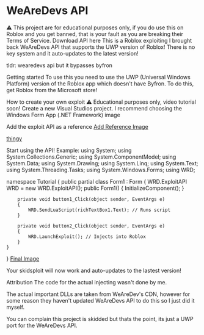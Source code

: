 # WeAreDevs API

⚠️ This project are for educational purposes only, if you do use this on Roblox and you get banned, that is your fault as you are breaking their Terms of Service.
Download API here
This is a Roblox exploiting I brought back WeAreDevs API that supports the UWP version of Roblox! There is no key system and it auto-updates to the latest version!

tldr: wearedevs api but it bypasses byfron

Getting started
To use this you need to use the UWP (Universal Windows Platform) version of the Roblox app which doesn't have Byfron. To do this, get Roblox from the Microsoft store!

How to create your own exploit
⚠️ Educational purposes only, video tutorial soon!
Create a new Visual Studios project. I recommend choosing the Windows Form App (.NET Framework)
image

Add the exploit API as a reference
[Add Reference Image](https://github.com/game-hax/Roblox-Exploit-API/raw/main/assets/devenv_kqebCUsWBc.gif)

[thingy](https://github.com/game-hax/Roblox-Exploit-API/raw/main/assets/devenv_F6tbjiloEY.png)

Start using the API! Example:
using System;
using System.Collections.Generic;
using System.ComponentModel;
using System.Data;
using System.Drawing;
using System.Linq;
using System.Text;
using System.Threading.Tasks;
using System.Windows.Forms;
using WRD;

namespace Tutorial
{
    public partial class Form1 : Form
    {
        WRD.ExploitAPI WRD = new WRD.ExploitAPI();
        public Form1()
        {
            InitializeComponent();
        }

        private void button1_Click(object sender, EventArgs e)
        {
            WRD.SendLuaScript(richTextBox1.Text); // Runs script
        }

        private void button2_Click(object sender, EventArgs e)
        {
            WRD.LaunchExploit(); // Injects into Roblox
        }
    }
}
[Final Image](https://github.com/game-hax/Roblox-Exploit-API/raw/main/assets/Tutorial_MhsjSdkUBn.png)

Your skidsploit will now work and auto-updates to the lastest version!

Attribution
The code for the actual injecting wasn't done by me.

The actual important DLLs are taken from WeAreDev's CDN, however for some reason they haven't updated WeAreDevs API to do this so I just did it myself.

You can complain this project is skidded but thats the point, its just a UWP port for the WeAreDevs API.
